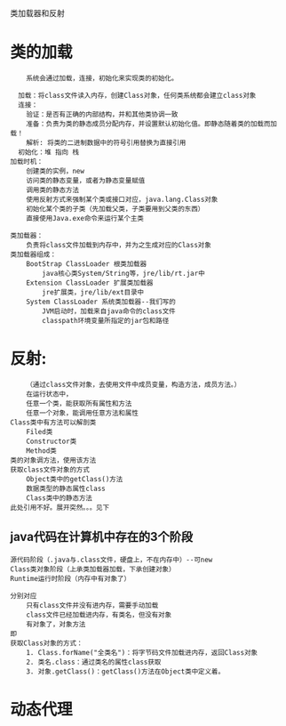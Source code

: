 类加载器和反射
#   类的加载
        系统会通过加载，连接，初始化来实现类的初始化。
        
      加载：将class文件读入内存，创建Class对象，任何类系统都会建立class对象
      连接：
        验证：是否有正确的内部结构，并和其他类协调一致
        准备：负责为类的静态成员分配内存，并设置默认初始化值。即静态随着类的加载而加载！
        解析: 将类的二进制数据中的符号引用替换为直接引用
      初始化：堆 指向 栈
    加载时机：
        创建类的实例，new
        访问类的静态变量，或者为静态变量赋值
        调用类的静态方法
        使用反射方式来强制某个类或接口对应，java.lang.Class对象
        初始化某个类的子类（先加载父类，子类要用到父类的东西）
        直接使用Java.exe命令来运行某个主类    
    
    类加载器：
        负责将class文件加载到内存中，并为之生成对应的Class对象
    类加载器组成：
        BootStrap ClassLoader 根类加载器
            java核心类System/String等，jre/lib/rt.jar中
        Extension ClassLoader 扩展类加载器
            jre扩展类，jre/lib/ext目录中
        System ClassLoader 系统类加载器--我们写的
            JVM启动时，加载来自java命令的class文件
            classpath环境变量所指定的jar包和路径
#   反射:
        （通过class文件对象，去使用文件中成员变量，构造方法，成员方法。）
        在运行状态中，
        任意一个类，能获取所有属性和方法
        任意一个对象，能调用任意方法和属性
    Class类中有方法可以解剖类 
        Filed类
        Constructor类
        Method类
    类的对象调方法，使用该方法
    获取class文件对象的方式
        Object类中的getClass()方法
        数据类型的静态属性class
        Class类中的静态方法
    此处引用不好。展开突然。。。见下
        
##  java代码在计算机中存在的3个阶段

    源代码阶段（.java与.class文件，硬盘上，不在内存中）--可new
    Class类对象阶段（上承类加载器加载，下承创建对象）
    Runtime运行时阶段（内存中有对象了）
    
    分别对应
        只有class文件并没有进内存，需要手动加载
        class文件已经加载进内存，有类名，但没有对象
        有对象了，对象方法
    即        
    获取Class对象的方式：
        1. Class.forName("全类名")：将字节码文件加载进内存，返回Class对象
        2. 类名.class：通过类名的属性class获取
        3. 对象.getClass()：getClass()方法在Object类中定义着。
       
#   动态代理